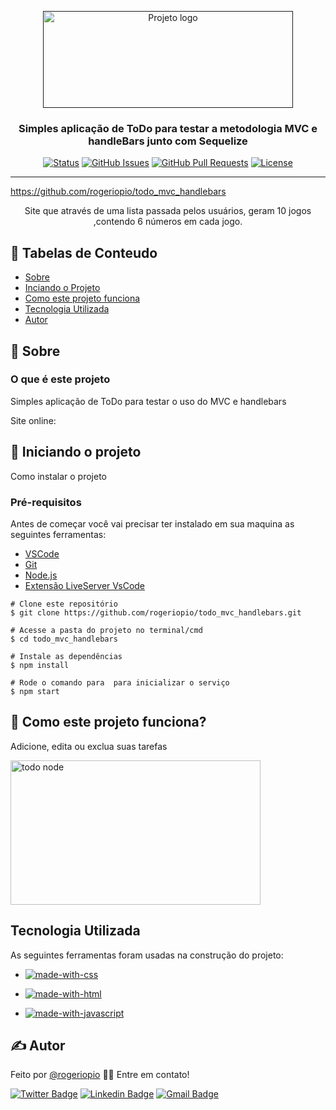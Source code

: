 <p align="center">
  <a href="" rel="noopener">
  <img width="400px" height="155px"  src="./public/image/TodoNodeJs.PNG" alt="Projeto logo"></a>
</p>

<h3 align="center">Simples aplicação de ToDo para testar a metodologia MVC e handleBars junto com Sequelize</h3>

<div  align="center" >

[![Status](https://img.shields.io/badge/status-active-success.svg)]() [![GitHub Issues](https://img.shields.io/github/issues/rogeriopio/todo_mvc_handlebars)](https://github.com/rogeriopio/todo_mvc_handlebars/issues) [![GitHub Pull Requests](https://img.shields.io/github/issues-pr/rogeriopio/todo_mvc_handlebars)](https://github.com//rogeriopio/todo_mvc_handlebars/pulls) [![License](https://img.shields.io/badge/license-MIT-blue.svg)](/LICENSE)

</div>

---

https://github.com/rogeriopio/todo_mvc_handlebars

<p align="center"> Site que através de uma lista passada pelos  usuários, geram 10 jogos ,contendo 6 números em cada jogo.
    <br> 
</p>

## 📝 Tabelas de Conteudo

-   [Sobre](#sobre)
-   [Inciando o Projeto](#iniciando-o-projeto)
-   [ Como este projeto funciona](#como-este-projeto-funciona)
-   [Tecnologia Utilizada](#tecnologia-utilizada)
-   [Autor](#Autor)

## 🧐 Sobre

### O que é este projeto

<p>Simples aplicação de ToDo para testar o uso do MVC e handlebars</p>

Site online:

## 🏁 Iniciando o projeto

Como instalar o projeto

### Pré-requisitos

Antes de começar você vai precisar ter instalado em sua maquina as seguintes ferramentas:

-   [VSCode](https://code.visualstudio.com/)
-   [Git](https://git-scm.com)
-   [Node.js](https://nodejs.org/en/)
-   [Extensão LiveServer VsCode](https://marketplace.visualstudio.com/items?itemName=ritwickdey.LiveServer)

```
# Clone este repositório
$ git clone https://github.com/rogeriopio/todo_mvc_handlebars.git

# Acesse a pasta do projeto no terminal/cmd
$ cd todo_mvc_handlebars

# Instale as dependências
$ npm install

# Rode o comando para  para inicializar o serviço
$ npm start
```

## 🔧 Como este projeto funciona?

<p>Adicione, edita ou exclua suas tarefas</p>

<img width="400px" height="231px"  src="./public/image/todoNodeJs.gif" alt="todo node"></a>

## Tecnologia Utilizada

As seguintes ferramentas foram usadas na construção do projeto:

-   [![made-with-css](https://img.shields.io/badge/Made%20with-css-1f425f.svg)](https://developer.mozilla.org/pt-BR/docs/Web/CSS)
-   [![made-with-html](https://img.shields.io/badge/Made%20with-html-1f425f.svg)](https://developer.mozilla.org/pt-BR/docs/Web/HTML)

-   [![made-with-javascript](https://img.shields.io/badge/Made%20with-JavaScript-1f425f.svg)](https://developer.mozilla.org/pt-BR/docs/Web/JavaScript)

## ✍️ Autor

Feito por [@rogeriopio](https://github.com/rogeriopio/) 👋🏽 Entre em contato!

[![Twitter Badge](https://img.shields.io/badge/-@rogerioxpio-1ca0f1?style=flat-square&labelColor=1ca0f1&logo=twitter&logoColor=white&link=https://twitter.com/rogerioxpio)](https://twitter.com/rogerioxpio) [![Linkedin Badge](https://img.shields.io/badge/-Rogerio-blue?style=flat-square&logo=Linkedin&logoColor=white&link=https://www.linkedin.com/in/rogerioxpio/)](https://www.linkedin.com/in/rogerioxpio/)
[![Gmail Badge](https://img.shields.io/badge/-rogerioxpio@gmail.com-c14438?style=flat-square&logo=Gmail&logoColor=white&link=mailto:rogerioxpio@gmail.com)](mailto:rogerioxpio@gmail.com)
